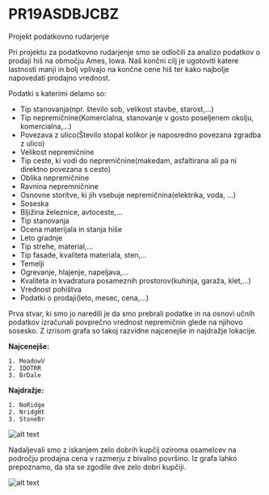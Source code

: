 # PR19ASDBJCBZ
Projekt podatkovno rudarjenje

Pri projektu za podatkovno rudarjenje smo se odločili za analizo podatkov o prodaji hiš na območju Ames, Iowa. Naš končni cilj je ugotoviti katere lastnosti manji in bolj vplivajo na končne cene hiš ter kako najbolje napovedati prodajno vrednost. 

Podatki s katerimi delamo so:
- Tip stanovanja(npr. število sob, velikost stavbe, starost,...)
- Tip nepremičnine(Komercialna, stanovanje v gosto poseljenem okolju, komercialna,...)
- Povezava z ulico(Število stopal kolikor je naposredno povezana zgradba z ulico)
- Velikost nepremičnine
- Tip ceste, ki vodi do nepremičnine(makedam, asfaltirana ali pa ni direktno povezana s cesto)
- Oblika nepremičnine
- Ravnina nepremničnine
- Osnovne storitve, ki jih vsebuje nepremičnina(elektrika, voda, ...)
- Soseska
- Bljižina železnice, avtoceste,...
- Tip stanovanja
- Ocena materijala in stanja hiše
- Leto gradnje
- Tip strehe, material,...
- Tip fasade, kvaliteta materiala, sten,...
- Temelji
- Ogrevanje, hlajenje, napeljava,...
- Kvaliteta in kvadratura posameznih prostorov(kuhinja, garaža, klet,...)
- Vrednost pohištva
- Podatki o prodaji(leto, mesec, cena,...)

Prva stvar, ki smo jo naredili je da smo prebrali podatke in na osnovi učnih podatkov izračunali povprečno vrednost nepremičnin glede na njihovo sosesko. Z izrisom grafa so takoj razvidne najcenejše in najdražje lokacije.

**Najcenejše:**

    1. MeadowV
    2. IDOTRR
    3. BrDale
**Najdražje:**

    1. NoRidge
    2. NridgHt
    3. StoneBr

![alt text](https://github.com/amadej10/PR19ASDBJCBZ/blob/master/grafi/grafPovprecneProdajneCeneGledeNaLokacijoVecjaPisava.png "Graf 1: Povprečna prodajna cena glede na lokacijo")

Nadaljevali smo z iskanjem zelo dobrih kupčij oziroma osamelcev na področju prodajna cena v razmerju z bivalno površino. Iz grafa lahko prepoznamo, da sta se zgodile dve zelo dobri kupčiji.

![alt text](https://github.com/amadej10/PR19ASDBJCBZ/blob/master/grafi/osamelci.png "Graf 2: Iskanje osamelcev")


    

